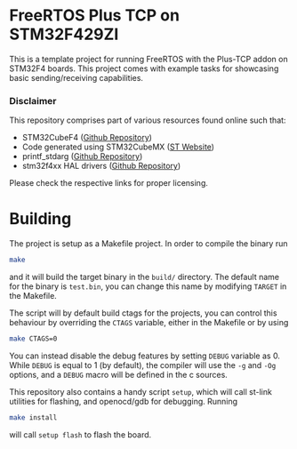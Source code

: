 # FreeRTOS Plus TCP on STM32F429ZI
This is a template project for running FreeRTOS with the Plus-TCP addon on STM32F4 boards. This project comes with example tasks for showcasing basic sending/receiving capabilities.

### Disclaimer

This repository comprises part of various resources found online such that:
- STM32CubeF4 ([Github Repository](https://github.com/STMicroelectronics/STM32CubeF4))
- Code generated using STM32CubeMX ([ST Website](https://www.st.com/en/development-tools/stm32cubemx.html))
- printf_stdarg ([Github Repository](https://github.com/htibosch/freertos_plus_projects))
- stm32f4xx HAL drivers ([Github Repository](https://github.com/STMicroelectronics/stm32f4xx_hal_driver))

Please check the respective links for proper licensing.

# Building 

The project is setup as a Makefile project. In order to compile the binary run

```sh
make
```

and it will build the target binary in the ``build/`` directory. The default name for the binary is ``test.bin``, you can change this name by modifying ``TARGET`` in the Makefile.

The script will by default build ctags for the projects, you can control this behaviour by overriding the ``CTAGS`` variable, either in the Makefile or by using
```sh
make CTAGS=0
```

You can instead disable the debug features by setting ``DEBUG`` variable as 0. While ``DEBUG`` is equal to 1 (by default), the compiler will use the ``-g`` and ``-Og`` options, and a ``DEBUG`` macro will be defined in the c sources.

This repository also contains a handy script ``setup``, which will call st-link utilities for flashing, and openocd/gdb for debugging. Running
```sh
make install
```
will call ``setup flash`` to flash the board.

